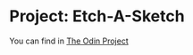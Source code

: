 # Project: Etch-A-Sketch

You can find in [The Odin Project](https://www.theodinproject.com/lessons/foundations-etch-a-sketch)